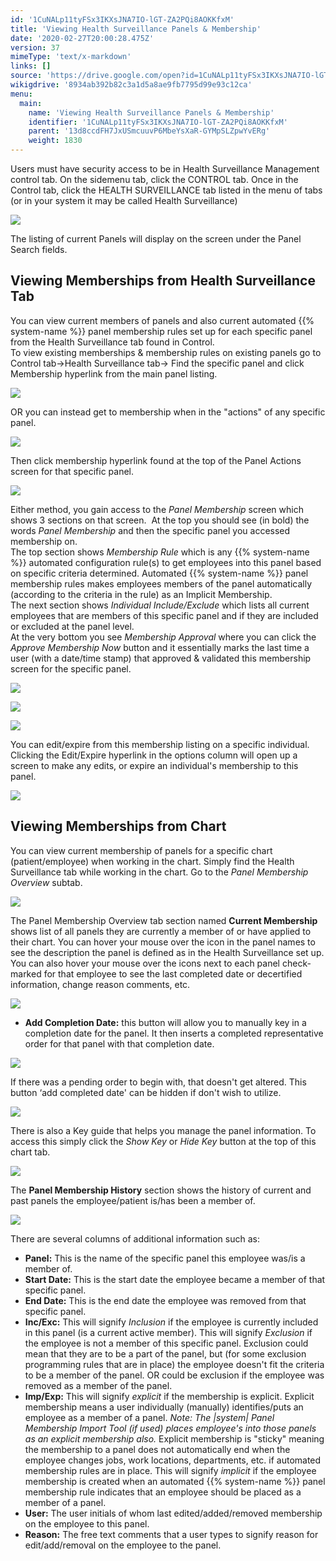 ```yaml
---
id: '1CuNALp11tyFSx3IKXsJNA7IO-lGT-ZA2PQi8AOKKfxM'
title: 'Viewing Health Surveillance Panels & Membership'
date: '2020-02-27T20:00:28.475Z'
version: 37
mimeType: 'text/x-markdown'
links: []
source: 'https://drive.google.com/open?id=1CuNALp11tyFSx3IKXsJNA7IO-lGT-ZA2PQi8AOKKfxM'
wikigdrive: '8934ab392b82c3a1d5a8ae9fb7795d99e93c12ca'
menu:
  main:
    name: 'Viewing Health Surveillance Panels & Membership'
    identifier: '1CuNALp11tyFSx3IKXsJNA7IO-lGT-ZA2PQi8AOKKfxM'
    parent: '13d8ccdFH7JxUSmcuuvP6MbeYsXaR-GYMpSLZpwYvERg'
    weight: 1830
---
```

Users must have security access to be in Health Surveillance Management control tab. On the sidemenu tab, click the CONTROL tab. Once in the Control tab, click the HEALTH SURVEILLANCE tab listed in the menu of tabs (or in your system it may be called Health Surveillance)
  
![](../viewing-health-surveillance-panels-and-membership.assets/100002010000053F000001946B012D226089705B.png)  

The listing of current Panels will display on the screen under the Panel Search fields.
  
## Viewing Memberships from Health Surveillance Tab  
  
You can view current members of panels and also current automated {{% system-name %}} panel membership rules set up for each specific panel from the Health Surveillance tab found in Control.  
To view existing memberships & membership rules on existing panels go to Control tab→Health Surveillance tab→ Find the specific panel and click Membership hyperlink from the main panel listing.
  
![](../viewing-health-surveillance-panels-and-membership.assets/100002010000042B0000009D76F89B671B7210CA.png)  

OR you can instead get to membership when in the "actions" of any specific panel.
  
![](../viewing-health-surveillance-panels-and-membership.assets/100002010000042500000094ACB96F8D8ED86ECF.png)  

Then click membership hyperlink found at the top of the Panel Actions screen for that specific panel.
  
![](../viewing-health-surveillance-panels-and-membership.assets/1000020100000459000000EBD430A47C6195FC9B.png)  

Either method, you gain access to the *Panel Membership* screen which shows 3 sections on that screen.  At the top you should see (in bold) the words *Panel Membership* and then the specific panel you accessed membership on.  
The top section shows *Membership Rule* which is any {{% system-name %}} automated configuration rule(s) to get employees into this panel based on specific criteria determined. Automated {{% system-name %}} panel membership rules makes employees members of the panel automatically (according to the criteria in the rule) as an Implicit Membership.  
The next section shows *Individual Include/Exclude* which lists all current employees that are members of this specific panel and if they are included or excluded at the panel level.  
At the very bottom you see *Membership Approval* where you can click the *Approve Membership Now* button and it essentially marks the last time a user (with a date/time stamp) that approved & validated this membership screen for the specific panel.
  
![](../viewing-health-surveillance-panels-and-membership.assets/10000201000004540000011776BDB69687794A3B.png)  

  
![](../viewing-health-surveillance-panels-and-membership.assets/10000201000000D70000004F9263040C6BC7887F.png)  

  
![](../viewing-health-surveillance-panels-and-membership.assets/10000201000001040000004E4F6980F42045AE08.png)  

You can edit/expire from this membership listing on a specific individual. Clicking the Edit/Expire hyperlink in the options column will open up a screen to make any edits, or expire an individual's membership to this panel.
  
![](../viewing-health-surveillance-panels-and-membership.assets/10000201000001DF000000FD8064CE89A67AF2F3.png)  

  
## Viewing Memberships from Chart  
  
You can view current membership of panels for a specific chart (patient/employee) when working in the chart. Simply find the Health Surveillance tab while working in the chart. Go to the *Panel Membership Overview* subtab.
  
![](../viewing-health-surveillance-panels-and-membership.assets/100002010000053700000254FF70E4070A1FB835.png)  

The Panel Membership Overview tab section named **Current Membership** shows list of all panels they are currently a member of or have applied to their chart. You can hover your mouse over the icon in the panel names to see the description the panel is defined as in the Health Surveillance set up. You can also hover your mouse over the icons next to each panel check-marked for that employee to see the last completed date or decertified information, change reason comments, etc.
  
![](../viewing-health-surveillance-panels-and-membership.assets/10000000000003F800000064DA7BC50BE5F7A44A.png)  

* <strong>Add Completion Date:</strong> this button will allow you to manually key in a completion date for the panel. It then inserts a completed representative order for that panel with that completion date.
  
![](../viewing-health-surveillance-panels-and-membership.assets/10000000000002E30000006C3C9537600E31D020.png)  

If there was a pending order to begin with, that doesn't get altered. This button ‘add completed date' can be hidden if don't wish to utilize.
  
![](../viewing-health-surveillance-panels-and-membership.assets/10000000000001E700000072B0E3798BFF566570.png)  

There is also a Key guide that helps you manage the panel information. To access this simply click the *Show Key* or *Hide Key* button at the top of this chart tab.
  
![](../viewing-health-surveillance-panels-and-membership.assets/1000020100000515000001953404DC429051FCF4.png)  

The **Panel Membership History** section shows the history of current and past panels the employee/patient is/has been a member of.
  
![](../viewing-health-surveillance-panels-and-membership.assets/100002010000049F00000075581EA66E3BD14351.png)  

There are several columns of additional information such as:
* <strong>Panel:</strong> This is the name of the specific panel this employee was/is a member of.
* <strong>Start Date:</strong> This is the start date the employee became a member of that specific panel.
* <strong>End Date:</strong> This is the end date the employee was removed from that specific panel.
* <strong>Inc/Exc:</strong> This will signify <em>Inclusion</em> if the employee is currently included in this panel (is a current active member). This will signify <em>Exclusion</em> if the employee is not a member of this specific panel. Exclusion could mean that they are to be a part of the panel, but (for some exclusion programming rules that are in place) the employee doesn't fit the criteria to be a member of the panel. OR could be exclusion if the employee was removed as a member of the panel.
* <strong>Imp/Exp:</strong> This will signify <em>explicit</em> if the membership is explicit. Explicit membership means a user individually (manually) identifies/puts an employee as a member of a panel. <em>Note: The |system| Panel Membership Import Tool (if used) places employee's into those panels as an explicit membership also.</em> Explicit membership is "sticky" meaning the membership to a panel does not automatically end when the employee changes jobs, work locations, departments, etc. if automated membership rules are in place. This will signify <em>implicit</em> if the employee membership is created when an automated {{% system-name %}} panel membership rule indicates that an employee should be placed as a member of a panel.
* <strong>User:</strong> The user initials of whom last edited/added/removed membership on the employee to this panel.
* <strong>Reason:</strong> The free text comments that a user types to signify reason for edit/add/removal on the employee to the panel.
